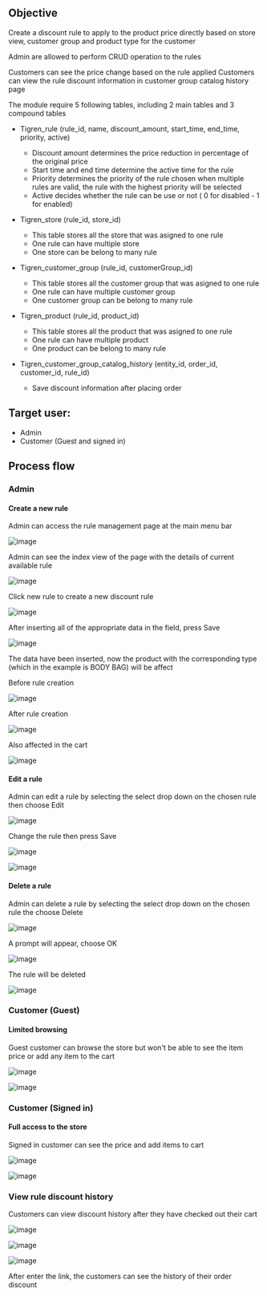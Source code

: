

## Objective
Create a discount rule to apply to the product price directly based on store view, customer group and product type for the customer

Admin are allowed to perform CRUD operation to the rules

Customers can see the price change based on the rule applied 
Customers can view the rule discount information in customer group catalog history page

The module require 5 following tables, including 2 main tables and 3 compound tables

- Tigren_rule (rule_id, name, discount_amount, start_time, end_time, priority, active)
	- Discount amount determines the price reduction in percentage of the original price
	- Start time and end time determine the active time for the rule
	- Priority determines the priority of the rule chosen when multiple rules are valid, the rule with the highest priority will be selected
	- Active decides whether the rule can be use or not ( 0 for disabled - 1 for enabled)

- Tigren_store (rule_id, store_id)
	- This table stores all the store that was asigned to one rule
	- One rule can have multiple store
	- One store can be belong to many rule

- Tigren_customer_group (rule_id, customerGroup_id)
	- This table stores all the customer group that was asigned to one rule
	- One rule can have multiple customer group
	- One customer group can be belong to many rule

- Tigren_product (rule_id, product_id)
	- This table stores all the product that was asigned to one rule
	- One rule can have multiple product
	- One product can be belong to many rule

- Tigren_customer_group_catalog_history (entity_id, order_id, customer_id, rule_id)
	- Save discount information after placing order

## Target user: 
- Admin 
- Customer (Guest and signed in)

## Process flow

### Admin

#### Create a new rule 

Admin can access the rule management page at the main menu bar

![image](https://user-images.githubusercontent.com/72716233/230127443-2a5bc4de-bd05-48be-8f46-6b0a14451f80.png)

Admin can see the index view of the page with the details of current available rule

![image](https://user-images.githubusercontent.com/72716233/230127545-c0e8704c-7b89-4753-b047-9543216e4822.png)

Click new rule to create a new discount rule

![image](https://user-images.githubusercontent.com/72716233/230127612-2ef2de9f-151a-41fd-8b01-7984f0c157c1.png)

After inserting all of the appropriate data in the field, press Save

![image](https://user-images.githubusercontent.com/72716233/230127669-0481ba22-fc2e-4c78-a638-3bcf85580d54.png)

The data have been inserted, now the product with the corresponding type (which in the example is BODY BAG) will be affect

Before rule creation

![image](https://user-images.githubusercontent.com/72716233/230127747-e4f15a89-5c0a-40f3-ab5f-05db0bf01ea4.png)

After rule creation

![image](https://user-images.githubusercontent.com/72716233/230127793-57e1793c-77ef-457a-8e54-e5139caf674b.png)

Also affected in the cart

![image](https://user-images.githubusercontent.com/72716233/230127862-f5748203-830b-469e-a2b9-cffe0091c96a.png)

#### Edit a rule

Admin can edit a rule by selecting the select drop down on the chosen rule then choose Edit

![image](https://user-images.githubusercontent.com/72716233/230127941-d95405fb-e79f-48e0-bcea-448ec82d3af9.png)

Change the rule then press Save

![image](https://user-images.githubusercontent.com/72716233/230127991-39c98065-ea94-4ea5-8724-a05ebec1087c.png)

![image](https://user-images.githubusercontent.com/72716233/230128034-1c82fe2d-e8fe-4b74-a631-07c811b3b8f3.png)

#### Delete a rule

Admin can delete a rule by selecting the select drop down on the chosen rule the choose Delete

![image](https://user-images.githubusercontent.com/72716233/230128141-35f5126f-2dbf-4e43-a0f4-e508c587055a.png)

A prompt will appear, choose OK

![image](https://user-images.githubusercontent.com/72716233/230128197-c847095e-f6b7-4bdf-902e-4de193b92326.png)

The rule will be deleted

![image](https://user-images.githubusercontent.com/72716233/230128248-43123586-6b09-4484-a9af-cee53208a102.png)

### Customer (Guest)

#### Limited browsing

Guest customer can browse the store but won't be able to see the item price or add any item to the cart

![image](https://user-images.githubusercontent.com/72716233/230128293-330be1c5-dab2-46e2-8efd-d019ea6661f1.png)

![image](https://user-images.githubusercontent.com/72716233/230128355-7598972c-85df-449f-adf2-5b7a5c79a619.png)

### Customer (Signed in)

#### Full access to the store

Signed in customer can see the price and add items to cart

![image](https://user-images.githubusercontent.com/72716233/230128440-aab14ae4-1c54-4f81-be9e-a3d80cfdc40c.png)

![image](https://user-images.githubusercontent.com/72716233/230128481-14ef6ba3-74da-409f-9c94-b2048eeefdd1.png)

### View rule discount history

Customers can view discount history after they have checked out their cart

![image](https://user-images.githubusercontent.com/72716233/230128540-071fcbf6-fb18-4c4d-9935-09060a270c6a.png)

![image](https://user-images.githubusercontent.com/72716233/230128567-ccc4214b-5782-4a2d-a763-e2ab92dc0fd6.png)

![image](https://user-images.githubusercontent.com/72716233/230128616-720cf45e-191f-42c3-8921-e31bb7c209e5.png)

After enter the link, the customers can see the history of their order discount

